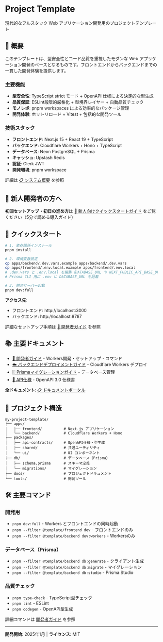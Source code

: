 # Project Template

現代的なフルスタック Web アプリケーション開発用のプロジェクトテンプレート

## 🎯 概要

このテンプレートは、型安全性とコード品質を重視したモダンな Web アプリケーション開発のベースとなるものです。フロントエンドからバックエンドまでの一貫した開発体験を提供します。

### 主要機能

- **型安全性**: TypeScript strict モード + OpenAPI 仕様による決定的な型生成
- **品質保証**: ESLint段階的厳格化 + 型境界レイヤー + 自動品質チェック
- **モノレポ**: pnpm workspaces による効率的なパッケージ管理
- **開発体験**: ホットリロード + Vitest + 包括的な開発ツール

### 技術スタック

- **フロントエンド**: Next.js 15 + React 19 + TypeScript
- **バックエンド**: Cloudflare Workers + Hono + TypeScript
- **データベース**: Neon PostgreSQL + Prisma
- **キャッシュ**: Upstash Redis
- **認証**: Clerk JWT
- **開発環境**: pnpm workspace

詳細は [📋 システム概要](docs/architecture/system-overview.md) を参照

## 👋 新人開発者の方へ

**初回セットアップ・初日の進め方**は [🚀 新人向けクイックスタートガイド](docs/handbook/quickstart-guide.md) をご覧ください（5分で読める導入ガイド）

## 🚀 クイックスタート

```bash
# 1. 依存関係インストール
pnpm install

# 2. 環境変数設定
cp apps/backend/.dev.vars.example apps/backend/.dev.vars
cp apps/frontend/.env.local.example apps/frontend/.env.local
# .dev.vars と .env.local を編集（DATABASE_URL や NEXT_PUBLIC_API_BASE_URL などを設定）
# Prisma CLI 用に .env に DATABASE_URL を記載

# 3. 開発サーバー起動
pnpm dev:full
```

**アクセス先**:

- フロントエンド: http://localhost:3000
- バックエンド: http://localhost:8787

詳細なセットアップ手順は [📖 開発者ガイド](docs/handbook/developer-guide.md) を参照

## 📚 主要ドキュメント

- [📖 開発者ガイド](docs/handbook/developer-guide.md) - Workers開発・セットアップ・コマンド
- [☁️ バックエンドデプロイメントガイド](docs/handbook/backend-deployment-guide.md) - Cloudflare Workers デプロイ
- [🗄️ Prismaマイグレーションガイド](docs/handbook/prisma-migration-guide.md) - データベース管理
- [🔧 API仕様](packages/api-contracts/openapi.yaml) - OpenAPI 3.0 仕様書

**全ドキュメント**: [📋 ドキュメントポータル](docs/index.md)

## 📂 プロジェクト構造

```
my-project-template/
├── apps/
│   ├── frontend/          # Next.js アプリケーション
│   └── backend/           # Cloudflare Workers + Hono
├── packages/
│   ├── api-contracts/     # OpenAPI仕様・型生成
│   ├── shared/            # 共通ユーティリティ
│   └── ui/                # UI コンポーネント
├── db/                    # データベース（Prisma）
│   ├── schema.prisma      # スキーマ定義
│   └── migrations/        # マイグレーション
├── docs/                  # プロジェクトドキュメント
└── tools/                 # 開発ツール
```

## 🛠️ 主要コマンド

### 開発用

- `pnpm dev:full` - Workers とフロントエンドの同時起動
- `pnpm --filter @template/frontend dev` - フロントエンドのみ
- `pnpm --filter @template/backend dev:workers` - Workersのみ

### データベース（Prisma）

- `pnpm --filter @template/backend db:generate` - クライアント生成
- `pnpm --filter @template/backend db:migrate` - マイグレーション
- `pnpm --filter @template/backend db:studio` - Prisma Studio

### 品質チェック

- `pnpm type-check` - TypeScript型チェック
- `pnpm lint` - ESLint
- `pnpm codegen` - OpenAPI型生成

詳細コマンドは [開発者ガイド](docs/handbook/developer-guide.md#よく使うコマンド) を参照

---

**開発開始**: 2025年1月 | **ライセンス**: MIT
